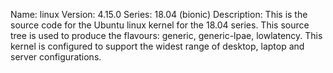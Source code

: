 Name:    linux
Version: 4.15.0
Series:  18.04 (bionic)
Description:
    This is the source code for the Ubuntu linux kernel for the 18.04 series. This
    source tree is used to produce the flavours: generic, generic-lpae, lowlatency.
    This kernel is configured to support the widest range of desktop, laptop and
    server configurations.
